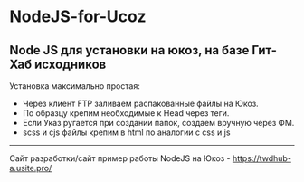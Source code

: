 # NodeJS-for-Ucoz
Node JS для установки на юкоз, на базе Гит-Хаб исходников
--------------------------------------------------------------------------
Установка максимально простая:
- Через клиент FTP заливаем распакованные файлы на Юкоз.
- По образцу крепим необходимые к Head через теги.
- Если Указ ругается при создании папок, создаем вручную через ФМ.
- scss и cjs файлы крепим в html по аналогии с css и js
- -------------------------------------------------------------------------
Сайт разработки/сайт пример работы NodeJS на Юкоз - https://twdhub-a.usite.pro/
